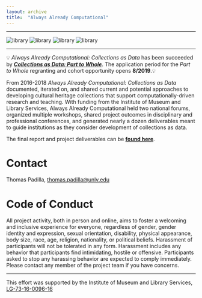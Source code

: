 ```yaml
---
layout: archive
title:  "Always Already Computational"
---
```

---
![library](images/library.png) ![library](images/library.png) ![library](images/library.png) ![library](images/library.png)

---

💡 *Always Already Computational: Collections as Data* has been succeeded by *[**Collections as Data: Part to Whole**](https://collectionsasdata.github.io/part2whole/)*. The application period for the *Part to Whole* regranting and cohort opportunity opens **8/2019**.💡 

From 2016-2018 *Always Already Computational: Collections as Data* documented, iterated on, and shared current and potential approaches to developing cultural heritage collections that support computationally-driven research and teaching. With funding from the Institute of Museum and Library Services, Always Already Computational held two national forums, organized multiple workshops, shared project outcomes in disciplinary and professional conferences, and generated nearly a dozen deliverables meant to guide institutions as they consider development of collections as data.  

The final report and project deliverables can be [**found here**](https://osf.io/mx6uk/wiki/home/). 
 
# Contact  

Thomas Padilla, <thomas.padilla@unlv.edu>

# Code of Conduct

All project activity, both in person and online, aims to foster a welcoming and inclusive experience for everyone, regardless of gender, gender identity and expression, sexual orientation, disability, physical appearance, body size, race, age, religion, nationality, or political beliefs. Harassment of participants will not be tolerated in any form. Harassment includes any behavior that participants find intimidating, hostile or offensive. Participants asked to stop any harassing behavior are expected to comply immediately. Please contact any member of the project team if you have concerns.


---
This effort was supported by the Institute of Museum and Library Services, [LG-73-16-0096-16](https://www.imls.gov/grants/awarded/LG-73-16-0096-16)  
